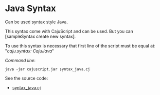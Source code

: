 # Java Syntax

Can be used syntax style Java.

This syntax come with CajuScript and can be used. But you can [sampleSyntax create new syntax].

To use this syntax is necessary that first line of the script must be equal at:
"*caju.syntax: CajuJava*"

*Command line*:

`java -jar cajuscript.jar syntax_java.cj`

See the source code:

- [syntax_java.cj](syntax_java.cj)
